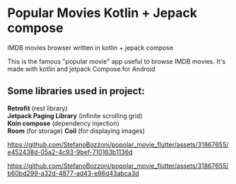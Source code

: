 # Popular Movies Kotlin + Jepack compose
IMDB movies browser written in kotlin + jepack compose

This is the famous "popular movie" app useful to browse IMDB movies.
It's made with kotlin and jetpack Compose for Android

## Some libraries used in project:

**Retrofit** (rest library)  
**Jetpack Paging Library** (infinite scrolling grid)  
**Koin compose** (dependency injection)  
**Room** (for storage)
**Coil** (for displaying images)


https://github.com/StefanoBozzoni/popolar_movie_flutter/assets/31867655/e452438d-05a2-4c93-9bef-710163b1136d

https://github.com/StefanoBozzoni/popolar_movie_flutter/assets/31867655/b60bd299-a32d-4877-ad43-e86d43abca3d


